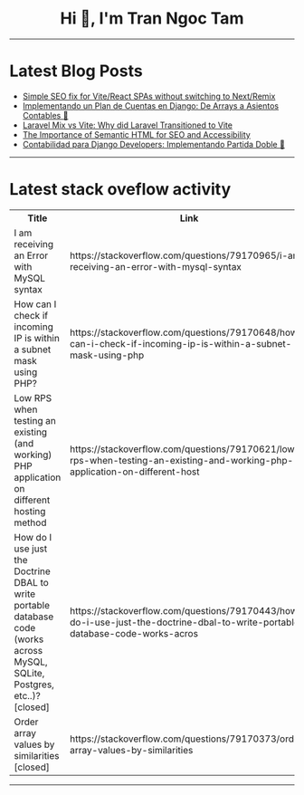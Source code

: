 <h1 align="center">Hi 👋, I'm Tran Ngoc Tam</h1>

---

# Latest Blog Posts 
<!-- BLOG-POST-LIST:START -->
- [Simple SEO fix for Vite/React SPAs without switching to Next/Remix](https://dev.to/msveshnikov/simple-seo-fix-for-vitereact-spas-without-switching-to-nextremix-pe0)
- [Implementando un Plan de Cuentas en Django: De Arrays a Asientos Contables 🎯](https://dev.to/enlabe/implementando-un-plan-de-cuentas-en-django-de-arrays-a-asientos-contables-2a0f)
- [Laravel Mix vs Vite: Why did Laravel Transitioned to Vite](https://dev.to/varzoeaa/laravel-mix-vs-vite-why-did-laravel-transitioned-to-vite-2k25)
- [The Importance of Semantic HTML for SEO and Accessibility](https://dev.to/margaret_wanjiru_2f6a3793/the-importance-of-semantic-html-for-seo-and-accessibility-3fik)
- [Contabilidad para Django Developers: Implementando Partida Doble 🚀](https://dev.to/enlabe/contabilidad-para-django-developers-implementando-partida-doble-1p2n)
<!-- BLOG-POST-LIST:END -->

---

# Latest stack oveflow activity
<table>
  <tr><th>Title</th><th>Link</th></tr>
  <!-- STACKOVERFLOW:START --><tr><td>I am receiving an Error with MySQL syntax</td><td>https://stackoverflow.com/questions/79170965/i-am-receiving-an-error-with-mysql-syntax</td></tr><tr><td>How can I check if incoming IP is within a subnet mask using PHP?</td><td>https://stackoverflow.com/questions/79170648/how-can-i-check-if-incoming-ip-is-within-a-subnet-mask-using-php</td></tr><tr><td>Low RPS when testing an existing &lpar;and working&rpar; PHP application on different hosting method</td><td>https://stackoverflow.com/questions/79170621/low-rps-when-testing-an-existing-and-working-php-application-on-different-host</td></tr><tr><td>How do I use just the Doctrine DBAL to write portable database code &lpar;works across MySQL, SQLite, Postgres, etc..&rpar;? [closed]</td><td>https://stackoverflow.com/questions/79170443/how-do-i-use-just-the-doctrine-dbal-to-write-portable-database-code-works-acros</td></tr><tr><td>Order array values by similarities [closed]</td><td>https://stackoverflow.com/questions/79170373/order-array-values-by-similarities</td></tr><!-- STACKOVERFLOW:END -->
</table>

---


